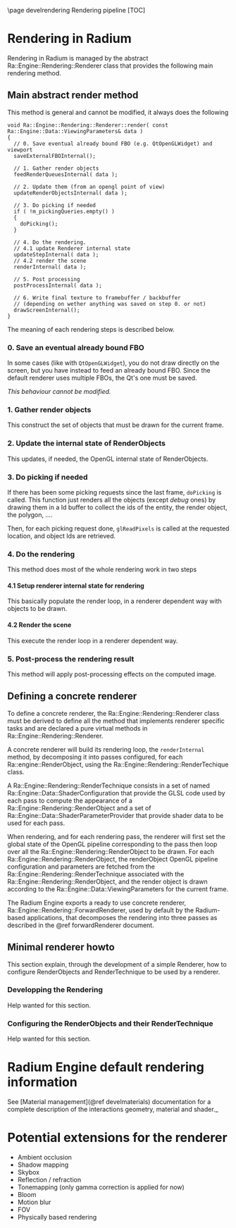 \page develrendering  Rendering pipeline
[TOC]

# Rendering in Radium
Rendering in Radium is managed by the abstract Ra::Engine::Rendering::Renderer class that provides the following main rendering method. 

## Main abstract render method

This method is general and cannot be modified, it always does the following

~~~{.cpp}
void Ra::Engine::Rendering::Renderer::render( const Ra::Engine::Data::ViewingParameters& data )
{
  // 0. Save eventual already bound FBO (e.g. QtOpenGLWidget) and viewport
  saveExternalFBOInternal();

  // 1. Gather render objects
  feedRenderQueuesInternal( data );

  // 2. Update them (from an opengl point of view)
  updateRenderObjectsInternal( data );

  // 3. Do picking if needed
  if ( !m_pickingQueries.empty() )
  {
    doPicking();
  }

  // 4. Do the rendering.
  // 4.1 update Renderer internal state
  updateStepInternal( data );
  // 4.2 render the scene
  renderInternal( data );

  // 5. Post processing
  postProcessInternal( data );

  // 6. Write final texture to framebuffer / backbuffer
  // (depending on wether anything was saved on step 0. or not)
  drawScreenInternal();
}
~~~
The meaning of each rendering steps is described below.

### 0. Save an eventual already bound FBO
In some cases (like with `QtOpenGLWidget`), you do not draw directly on the screen, but you have instead
to feed an already bound FBO. Since the default renderer uses multiple FBOs, the Qt's one must be saved.

_This behaviour cannot be modified._

### 1. Gather render objects
This construct the set of objects that must be drawn for the current frame.

### 2. Update the internal state of RenderObjects
This updates, if needed, the OpenGL internal state of RenderObjects.

### 3. Do picking if needed
If there has been some picking requests since the last frame, `doPicking` is called.
This function just renders all the objects (except _debug_ ones) by drawing them in a Id buffer to collect the ids 
of the entity, the render object, the polygon, ....

Then, for each picking request done, `glReadPixels` is called at the requested location, and object Ids are retrieved.

### 4. Do the rendering
This method does most of the whole rendering work in two steps
#### 4.1 Setup renderer internal state for rendering
This basically populate the render loop, in a renderer dependent way with objects to be drawn.
#### 4.2 Render the scene
This execute the render loop in a renderer dependent way.

### 5. Post-process the rendering result
This method will apply post-processing effects on the computed image.

## Defining a concrete renderer

To define a concrete renderer, the Ra::Engine::Rendering::Renderer class must be derived to define all the method that 
implements renderer specific tasks and are declared a pure virtual methods in Ra::Engine::Rendering::Renderer.

A concrete renderer will build its rendering loop, the `renderInternal` method, by decomposing it into passes
configured, for each Ra::engine::RenderObject, using the Ra::Engine::Rendering::RenderTechique class.

A Ra::Engine::Rendering::RenderTechnique consists in a set of named Ra::Engine::Data::ShaderConfiguration that provide the GLSL code used
by each pass to compute the appearance of a Ra::Engine::Rendering::RenderObject and a set of Ra::Engine::Data::ShaderParameterProvider
that provide shader data to be used for each pass.

When rendering, and for each rendering pass, the renderer will first set the global state of the OpenGL pipeline 
corresponding to the pass then loop over all the Ra::Engine::Rendering::RenderObject to be drawn.
For each Ra::Engine::Rendering::RenderObject, the renderObject OpenGL pipeline configuration and parameters are fetched 
from the Ra::Engine::Rendering::RenderTechnique associated with the Ra::Engine::Rendering::RenderObject, and the 
render object is drawn according to the Ra::Engine::Data::ViewingParameters for the current frame.

The Radium Engine exports a ready to use concrete renderer, Ra::Engine::Rendering::ForwardRenderer, used by default by
the Radium-based applications, that decomposes the rendering into three passes as described in the @ref forwardRenderer
document.

## Minimal renderer howto
This section explain, through the development of a simple Renderer, how to configure RenderObjects and RenderTechnique 
to be used by a renderer.

### Developping the Rendering
Help wanted for this section.

### Configuring the RenderObjects and their RenderTechnique
Help wanted for this section.



# Radium Engine default rendering information

See [Material management](@ref develmaterials) documentation for a complete description of the
interactions geometry, material and shader._



# Potential extensions for the renderer
*   Ambient occlusion
*   Shadow mapping
*   Skybox
*   Reflection / refraction
*   Tonemapping (only gamma correction is applied for now)
*   Bloom
*   Motion blur
*   FOV
*   Physically based rendering
